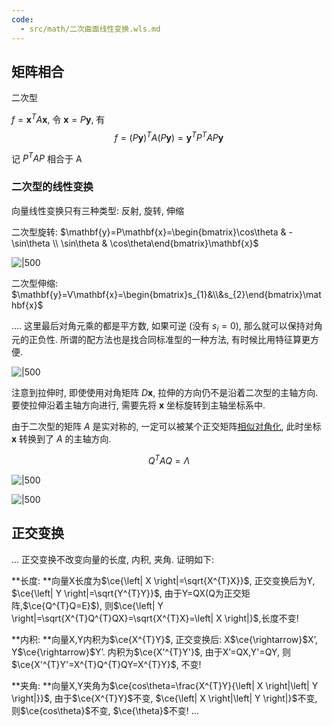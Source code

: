 ```yaml
---
code:
  - src/math/二次曲面线性变换.wls.md
---
```


## 矩阵相合

二次型

$f=\mathbf{x}^{T}A\mathbf{x}$, 令 $\mathbf{x}=P\mathbf{y}$, 有 $$f=(P\mathbf{y})^{T}A(P\mathbf{y})=\mathbf{y}^{T}P^{T}AP\mathbf{y}$$

记 $P^{T}AP$ 相合于 A

### 二次型的线性变换

向量线性变换只有三种类型: 反射, 旋转, 伸缩

二次型旋转: $\mathbf{y}=P\mathbf{x}=\begin{bmatrix}\cos\theta & -\sin\theta \\ \sin\theta & \cos\theta\end{bmatrix}\mathbf{x}$

![|500](../../attach/线性代数_二次型旋转.png)

二次型伸缩: $\mathbf{y}=V\mathbf{x}=\begin{bmatrix}s_{1}&\\&s_{2}\end{bmatrix}\mathbf{x}$

.... 这里最后对角元乘的都是平方数, 如果可逆 (没有 $s_{i}=0$), 那么就可以保持对角元的正负性. 所谓的配方法也是找合同标准型的一种方法, 有时候比用特征算更方便.

![|500](../../attach/线性代数_二次型拉伸.png)

注意到拉伸时, 即使使用对角矩阵 $D\mathbf{x}$, 拉伸的方向仍不是沿着二次型的主轴方向. 要使拉伸沿着主轴方向进行, 需要先将 $\mathbf{x}$ 坐标旋转到主轴坐标系中. 

由于二次型的矩阵 $A$ 是实对称的, 一定可以被某个正交矩阵[相似对角化](矩阵相似.md), 此时坐标 $\mathbf{x}$ 转换到了 $A$ 的主轴方向.

$$Q^{T}AQ=\Lambda$$

![|500](../../attach/线性代数_二次型对角化后再伸缩.png)

![|500](../../attach/线性代数_二次型变换.png)

## 正交变换

...
正交变换不改变向量的长度, 内积, 夹角. 证明如下: 

**长度: **向量X长度为$\ce{\left| X \right|=\sqrt{X^{T}X}}$, 正交变换后为Y, $\ce{\left| Y \right|=\sqrt{Y^{T}Y}}$, 由于Y=QX(Q为正交矩阵,$\ce{Q^{T}Q=E}$), 则$\ce{\left| Y \right|=\sqrt{X^{T}Q^{T}QX}=\sqrt{X^{T}X}=\left| X \right|}$,长度不变! 

**内积: **向量X,Y内积为$\ce{X^{T}Y}$, 正交变换后: X$\ce{\rightarrow}$X’, Y$\ce{\rightarrow}$Y’. 内积为$\ce{X'^{T}Y'}$, 由于X’=QX,Y'=QY, 则$\ce{X'^{T}Y'=X^{T}Q^{T}QY=X^{T}Y}$, 不变! 

**夹角: **向量X,Y夹角为$\ce{cos\theta=\frac{X^{T}Y}{\left| X \right|\left| Y  \right|}}$, 由于$\ce{X^{T}Y}$不变, $\ce{\left| X \right|\left| Y  \right|}$不变, 则$\ce{cos\theta}$不变, $\ce{\theta}$不变! 
...
